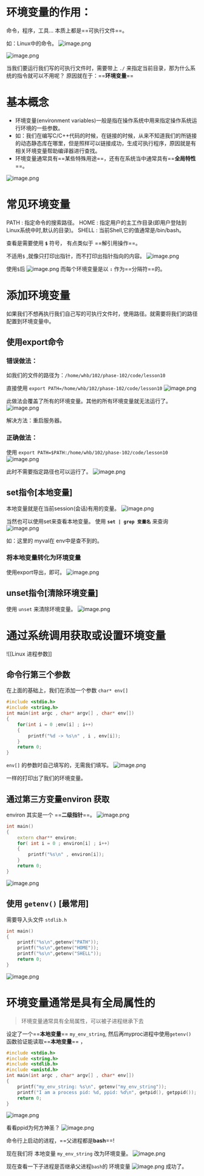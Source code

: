 # 环境变量的作用：
命令，程序，工具... 本质上都是==可执行文件==。

如：Linux中的命令。
![image.png](https://image-1311137268.cos.ap-chengdu.myqcloud.com/SiYuan/20230317191836.png)

![image.png](https://image-1311137268.cos.ap-chengdu.myqcloud.com/SiYuan/20230317191840.png)



当我们要运行我们写的可执行文件时，需要带上 `./` 来指定当前目录，那为什么系统的指令就可以不用呢？
原因就在于：==**环境变量**==


# 基本概念
* 环境变量(environment variables)一般是指在操作系统中用来指定操作系统运行环境的一些参数。
* 如：我们在编写C/C++代码的时候，在链接的时候，从来不知道我们的所链接的动态静态库在哪里，但是照样可以链接成功，生成可执行程序，原因就是有相关环境变量帮助编译器进行查找。
* 环境变量通常具有==某些特殊用途==，还有在系统当中通常具有==**全局特性**==。

![image.png](https://image-1311137268.cos.ap-chengdu.myqcloud.com/SiYuan/20230317191923.png)


# 常见环境变量
PATH : 指定命令的搜索路径。
HOME : 指定用户的主工作目录(即用户登陆到Linux系统中时,默认的目录)。
SHELL : 当前Shell,它的值通常是/bin/bash。

查看是需要使用 **`$`** 符号， 有点类似于 ==解引用操作==。

不适用`$` ,就像只打印出指针，而不打印出指针指向的内容。
![image.png](https://image-1311137268.cos.ap-chengdu.myqcloud.com/SiYuan/20230317191935.png)

使用`$`后
![image.png](https://image-1311137268.cos.ap-chengdu.myqcloud.com/SiYuan/20230317192002.png)
而每个环境变量是以 **`:`**  作为==分隔符==的。


# 添加环境变量
如果我们不想再执行我们自己写的可执行文件时，使用路径。就需要将我们的路径配置到环境变量中。

## 使用export命令
### 错误做法：
如我们的文件的路径为：`/home/whb/102/phase-102/code/lesson10`

直接使用 `export PATH=/home/whb/102/phase-102/code/lesson10`
![image.png](https://image-1311137268.cos.ap-chengdu.myqcloud.com/SiYuan/20230317192038.png)

此做法会覆盖了所有的环境变量。其他的所有环境变量就无法运行了。
![image.png](https://image-1311137268.cos.ap-chengdu.myqcloud.com/SiYuan/20230317192044.png)


解决方法：重启服务器。

### 正确做法：
使用 `export PATH=$PATH:/home/whb/102/phase-102/code/lesson10`
![image.png](https://image-1311137268.cos.ap-chengdu.myqcloud.com/SiYuan/20230317192104.png)


此时不需要指定路径也可以运行了。
![image.png](https://image-1311137268.cos.ap-chengdu.myqcloud.com/SiYuan/20230317192108.png)


## set指令[本地变量]
本地变量就是在当前session(会话)有用的变量。
![image.png](https://image-1311137268.cos.ap-chengdu.myqcloud.com/SiYuan/20230317192130.png)


当然也可以使用set来查看本地变量。
使用 **`set | grep 变量名`**  来查询
![image.png](https://image-1311137268.cos.ap-chengdu.myqcloud.com/SiYuan/20230317192134.png)

如：这里的 myval在 env中是查不到的。


### 将本地变量转化为环境变量
使用export导出，即可。
![image.png](https://image-1311137268.cos.ap-chengdu.myqcloud.com/SiYuan/20230317192158.png)



## unset指令[清除环境变量]
使用 `unset` 来清除环境变量。
![image.png](https://image-1311137268.cos.ap-chengdu.myqcloud.com/SiYuan/20230317192211.png)



# 通过系统调用获取或设置环境变量
![[Linux 进程参数]]


 ## 命令行第三个参数
  
  在上面的基础上，我们在添加一个参数 `char* env[]` 
```cpp
#include <stdio.h>
#include <string.h>
int main(int argc , char* argv[] , char* env[])
{
	for(int i = 0 ;env[i] ; i++)
	{
		printf("%d -> %s\n" , i , env[i]);
	}
	return 0;
}
```
`env[]` 的参数时自己填写的，无需我们填写。
![image.png](https://image-1311137268.cos.ap-chengdu.myqcloud.com/SiYuan/20230317192255.png)

一样的打印出了我们的环境变量。

## 通过第三方变量environ 获取

environ 其实是一个 ==**二级指针**==。
![image.png](https://image-1311137268.cos.ap-chengdu.myqcloud.com/SiYuan/20230317192307.png)

```cpp
int main()
{
	extern char** environ;
	for( int i = 0 ; environ[i] ; i++)
	{
		printf("%s\n" , environ[i]);
	}
	return 0;
}
```
![image.png](https://image-1311137268.cos.ap-chengdu.myqcloud.com/SiYuan/20230317192331.png)


## 使用 `getenv()`   [最常用]
需要导入头文件 `stdlib.h`

```cpp
int main()
{
	printf("%s\n",getenv("PATH"));
	printf("%s\n",getenv("HOME"));
	printf("%s\n",getenv("SHELL"));
	return 0;
}
```
![image.png](https://image-1311137268.cos.ap-chengdu.myqcloud.com/SiYuan/20230317192348.png)




# 环境变量通常是具有全局属性的
>环境变量通常具有全局属性，可以被子进程继承下去

设定了一个==**本地变量**== `my_env_string`, 然后再myproc进程中使用`getenv()` 函数验证能读取==**本地变量**== ， 

```cpp
#include <stdio.h>
#include <string.h>
#include <stdlib.h>
#include <unistd.h>
int main(int argc , char* argv[] , char* env[])
{
    printf("my_env_string: %s\n", getenv("my_env_string"));
    printf("I am a process pid: %d, ppid: %d\n", getpid(), getppid());
	return 0;
}
```
![image.png](https://image-1311137268.cos.ap-chengdu.myqcloud.com/SiYuan/20230317192411.png)


看看ppid为何方神圣？
![image.png](https://image-1311137268.cos.ap-chengdu.myqcloud.com/SiYuan/20230317192427.png)

命令行上启动的进程，==父进程都是**bash**==!

现在我们将 本地变量 `my_env_string` 改为环境变量。
![image.png](https://image-1311137268.cos.ap-chengdu.myqcloud.com/SiYuan/20230317192431.png)


现在查看一下子进程是否继承父进程`bash`的 环境变量
![image.png](https://image-1311137268.cos.ap-chengdu.myqcloud.com/SiYuan/20230317192438.png)
成功了。